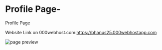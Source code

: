 # Profile Page-
Profile Page


Website Link on 000webhost.com:https://bhanus25.000webhostapp.com

![page preview](https://user-images.githubusercontent.com/87966294/127002267-30557665-998f-46fc-94c6-8d155ecce521.JPG)



